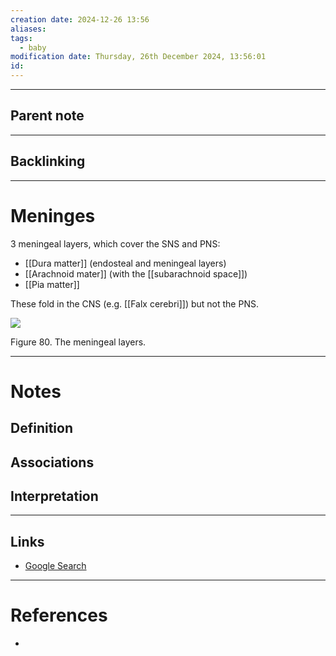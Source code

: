 ```yaml
---
creation date: 2024-12-26 13:56
aliases: 
tags:
  - baby
modification date: Thursday, 26th December 2024, 13:56:01
id:
---
```

---

## Parent note
---
## Backlinking


---
# Meninges

3 meningeal layers, which cover the SNS and PNS:

- [[Dura matter]] (endosteal and meningeal layers)
- [[Arachnoid mater]] (with the [[subarachnoid space]])
- [[Pia matter]]

These fold in the CNS (e.g. [[Falx cerebri]]) but not the PNS.

![](<2 - Source Material/Masters/attachments/Attachment 58.png>)

Figure 80. The meningeal layers.


---
# Notes

## Definition

## Associations

## Interpretation

---
## Links
- [Google Search](https://www.google.com/search?q=Meninges)

---
# References
+ 
